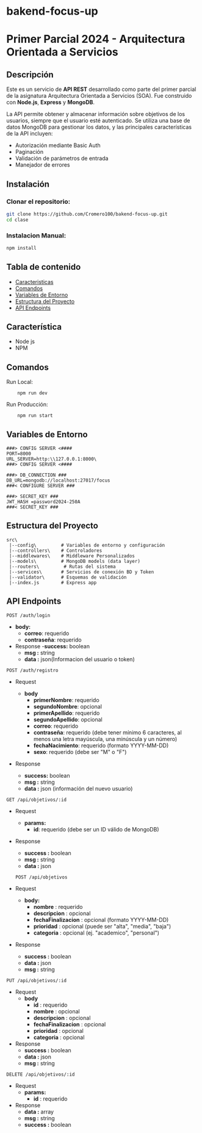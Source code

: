 # bakend-focus-up

# Primer Parcial 2024 - Arquitectura Orientada a Servicios

## Descripción

Este es un servicio de **API REST** desarrollado como parte del primer parcial de la asignatura Arquitectura Orientada a Servicios (SOA). Fue construido con **Node.js**, **Express** y **MongoDB**. 

La API permite obtener y almacenar información sobre objetivos de los usuarios, siempre que el usuario esté autenticado. Se utiliza una base de datos MongoDB para gestionar los datos, y las principales características de la API incluyen:

- Autorización mediante Basic Auth
- Paginación
- Validación de parámetros de entrada
- Manejador de errores

## Instalación

### Clonar el repositorio:

```bash
git clone https://github.com/Cromero100/bakend-focus-up.git
cd clase
```
### Instalacion Manual:

```bash
npm install
```
## Tabla de contenido

- [Caracteristicas](#Caracteristicas)
- [Comandos](#Comandos)
- [Variables de Entorno](#Variables-de-Entorno)
- [Estructura del Proyecto](#Estructura-del-Proyecto)
- [API Endpoints](#API-Endpoints)


## Característica
- Node js
- NPM

## Comandos
Run Local:
```
    npm run dev
```
Run Producción:
```
    npm run start
```

## Variables de Entorno
```
###> CONFIG SERVER <####
PORT=8000
URL_SERVER=http:\\127.0.0.1:8000\
###> CONFIG SERVER <####

###> DB_CONNECTION ### 
DB_URL=mongodb://localhost:27017/focus
###< CONFIGURE SERVER ###

###> SECRET_KEY ###
JWT_HASH =password2024-250A
###< SECRET_KEY ###
```
## Estructura del Proyecto

```
src\
 |--config\         # Variables de entorno y configuración 
 |--controllers\    # Controladores 
 |--middlewares\    # Middleware Personalizados
 |--models\         # MongoDB models (data layer) 
 |--routers\         # Rutas del sistema
 |--services\       # Servicios de conexión BD y Token 
 |--validator\      # Esquemas de validación
 |--index.js        # Express app
```

## API Endpoints
<code>POST /auth/login</code>
- **body:** 
    - **correo**:  requerido
    - **contraseña**: requerido
- Response
    -**success:** boolean   
    - **msg :** string
    - **data :** json(Informacion del usuario o token)

<code>POST /auth/registro</code>
- Request
    - **body**
      - **primerNombre**:  requerido
      - **segundoNombre**: opcional
      - **primerApellido**:  requerido
      - **segundoApellido**: opcional
      - **correo**:  requerido
      - **contraseña**: requerido (debe tener mínimo 6 caracteres, al menos una letra mayúscula, una minúscula y un número)
      - **fechaNacimiento**: requerido (formato YYYY-MM-DD)
      - **sexo**: requerido (debe ser "M" o "F")
        
        
- Response
    - **success:** boolean   
    - **msg :** string
    - **data :** json (información del nuevo usuario)
 

<code>GET /api/objetivos/:id</code> 
- Request
    - **params:**
        - **id**: requerido (debe ser un ID válido de MongoDB)
- Response
    - **success :** boolean
    - **msg :** string
    - **data :** json
 
  <code>POST /api/objetivos</code>
- Request
    - **body:**
        - **nombre** :  requerido
        - **descripcion** : opcional
        - **fechaFinalizacion** : opcional (formato YYYY-MM-DD)
        - **prioridad** : opcional (puede ser "alta", "media", "baja")
        - **categoria** : opcional (ej. "academico", "personal")
- Response
    - **success :** boolean
    - **data :** json
    - **msg :** string 

<code>PUT /api/objetivos/:id</code>
- Request
    - **body**
        - **id** :  requerido
        - **nombre** :  opcional
        - **descripcion** : opcional
        - **fechaFinalizacion** : opcional
        - **prioridad** : opcional
        - **categoria** : opcional 
- Response
    - **success :** boolean
    - **data :** json
    - **msg :** string 

<code>DELETE /api/objetivos/:id</code> 
- Request
    - **params:**
        - **id** : requerido 
- Response
    - **data :** array
    - **msg :** string 
    - **success :** boolean

